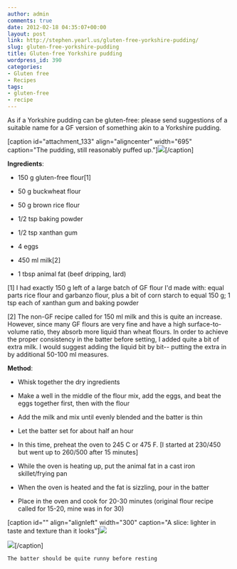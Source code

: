 ```yaml
---
author: admin
comments: true
date: 2012-02-18 04:35:07+00:00
layout: post
link: http://stephen.yearl.us/gluten-free-yorkshire-pudding/
slug: gluten-free-yorkshire-pudding
title: Gluten-free Yorkshire pudding
wordpress_id: 390
categories:
- Gluten free
- Recipes
tags:
- gluten-free
- recipe
---
```


As if a Yorkshire pudding can be gluten-free: please send suggestions of a suitable name for a GF version of something akin to a Yorkshire pudding.

[caption id="attachment_133" align="aligncenter" width="695" caption="The pudding, still reasonably puffed up."][![](http://sjy.yearl.us/wp-content/uploads/2012/02/GF-Yorkshire-Pudding-1024x682.jpg)](http://sjy.yearl.us/wp-content/uploads/2012/02/GF-Yorkshire-Pudding.jpg)[/caption]

**Ingredients**:



	
  * 150 g gluten-free flour[1]

	
  * 50 g buckwheat flour

	
  * 50 g brown rice flour

	
  * 1/2 tsp baking powder

	
  * 1/2 tsp xanthan gum

	
  * 4 eggs

	
  * 450 ml milk[2]

	
  * 1 tbsp animal fat (beef dripping, lard)


[1] I had exactly 150 g left of a large batch of GF flour I'd made with: equal parts rice flour and garbanzo flour, plus a bit of corn starch to equal 150 g; 1 tsp each of xanthan gum and baking powder

[2] The non-GF recipe called for 150 ml milk and this is quite an increase. However, since many GF flours are very fine and have a high surface-to-volume ratio, they absorb more liquid than wheat flours. In order to achieve the proper consistency in the batter before setting, I added quite a bit of extra milk. I would suggest adding the liquid bit by bit-- putting the extra in by additional 50-100 ml measures.

**Method**:



	
  * Whisk together the dry ingredients

	
  * Make a well in the middle of the flour mix, add the eggs, and beat the eggs together first, then with the flour

	
  * Add the milk and mix until evenly blended and the batter is thin

	
  * Let the batter set for about half an hour

	
  * In this time, preheat the oven to 245 C or 475 F. [I started at 230/450 but went up to 260/500 after 15 minutes]

	
  * While the oven is heating up, put the animal fat in a cast iron skillet/frying pan

	
  * When the oven is heated and the fat is sizzling, pour in the batter

	
  * Place in the oven and cook for 20-30 minutes (original flour recipe called for 15-20, mine was in for 30)


[caption id="" align="alignleft" width="300" caption="A slice: lighter in taste and texture than it looks"][![](http://sjy.yearl.us/wp-content/uploads/2012/02/GF-Yorkshire-pud-batter-300x209.jpg)](http://sjy.yearl.us/wp-content/uploads/2012/02/GF-Yorkshire-pud-batter.jpg)



[![](http://sjy.yearl.us/wp-content/uploads/2012/02/GF-Yorkshire-slice-300x199.jpg)](http://sjy.yearl.us/wp-content/uploads/2012/02/GF-Yorkshire-slice.jpg)[/caption]



    The batter should be quite runny before resting
